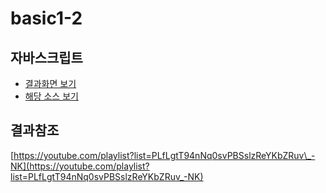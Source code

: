 # basic1-2

## 자바스크립트

* [결과화면 보기](https://yeony1011.github.io/2019script_ex/js_basic/1-2.html)
* [해당 소스 보기](https://github.com/yeony1011/2019script_ex/js_basic/1-2.html)

## 결과참조

[https://youtube.com/playlist?list=PLfLgtT94nNq0svPBSslzReYKbZRuv\_-NK](https://youtube.com/playlist?list=PLfLgtT94nNq0svPBSslzReYKbZRuv_-NK)

